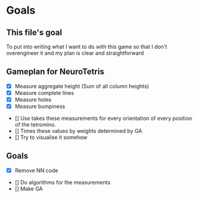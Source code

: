 # Goals
## This file's goal

To put into writing what I want to do with this game so that I don't overengineer it and my plan is clear and straightforward

## Gameplan for NeuroTetris
- [x] Measure aggregate height (Sum of all column heights)
- [x] Measure complete lines
- [x] Measure holes
- [x] Measure bumpiness
- [] Use takes these measurements for every orientation of every position of the tetromino.
- [] Times these values by weights determined by GA
- [] Try to visualise it somehow

## Goals
- [x] Remove NN code
- [] Do algorithms for the measurements
- [] Make GA


